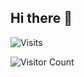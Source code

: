 ## Hi there 👋

![Visits](https://komarev.com/ghpvc/?username=mirbyte&color=5757ff&style=flat&abbreviated=true&label=PROFILE+VIEWS++)




![Visitor Count](https://hit.yhype.me/github/profile?account_id=83219244)

